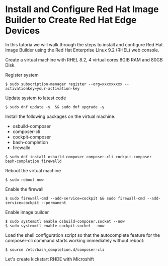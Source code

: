 # Install and Configure Red Hat Image Builder to Create Red Hat Edge Devices

In this tutoria we will walk through the steps to install and configure Red Hat Image Builder using the Red Hat Enterprise Linux 9.2 (RHEL) web console.


Create a virtual machine with RHEL 8.2, 4 virtual cores 8GIB RAM and 80GB Disk.


Register system
```
$ sudo subscription-manager register --org=xxxxxxxxx --activationkey=your-activation-key
```

Update system to latest code  
```
$ sudo dnf update -y  && sudo dnf upgrade -y
```


Install the following packages on the virtual machine.
- osbuild-composer
- composer-cli
- cockpit-composer
- bash-completion
- firewalld

```
$ sudo dnf install osbuild-composer composer-cli cockpit-composer bash-completion firewalld
```

Reboot the virtual machine
```
$ sudo reboot now
```
  
Enable the firewall
```
$ sudo firewall-cmd --add-service=cockpit && sudo firewall-cmd --add-service=cockpit --permanent
```

Enable image builder
```
$ sudo systemctl enable osbuild-composer.socket --now
$ sudo systemctl enable cockpit.socket --now
```

Load the shell configuration script so that the autocomplete feature for the composer-cli command starts working immediately without reboot:
```
$ source /etc/bash_completion.d/composer-cli
```

Let's create kickstart RHDE with Microshift
